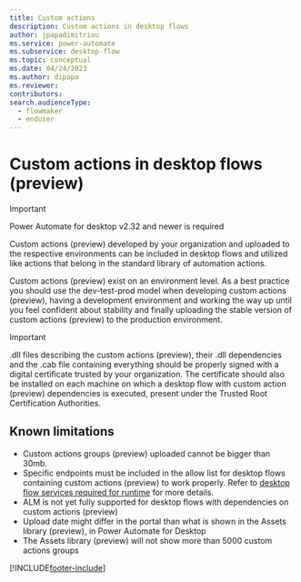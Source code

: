 ```yaml
---
title: Custom actions
description: Custom actions in desktop flows	
author: jpapadimitriou
ms.service: power-automate
ms.subservice: desktop-flow
ms.topic: conceptual
ms.date: 04/24/2023
ms.author: dipapa
ms.reviewer: 
contributors:
search.audienceType: 
  - flowmaker
  - enduser
---
```


# Custom actions in desktop flows (preview)

> [!IMPORTANT]
> Power Automate for desktop v2.32 and newer is required

Custom actions (preview) developed by your organization and uploaded to the respective environments can be included in desktop flows and utilized like actions that belong in the standard library of automation actions. 

Custom actions (preview) exist on an environment level. As a best practice you should use the dev-test-prod model when developing custom actions (preview), having a development environment and working the way up until you feel confident about stability and finally uploading the stable version of custom actions (preview) to the production environment.

> [!IMPORTANT]
> .dll files describing the custom actions (preview), their .dll dependencies and the .cab file containing everything should be properly signed with a digital certificate trusted by your organization. The certificate should also be installed on each machine on which a desktop flow with custom action (preview) dependencies is executed, present under the Trusted Root Certification Authorities.

## Known limitations
- Custom actions groups (preview) uploaded cannot be bigger than 30mb.
- Specific endpoints must be included in the allow list for desktop flows containing custom actions (preview) to work properly. 
Refer to [desktop flow services required for runtime](../ip-address-configuration.md#desktop-flows-services-required-for-runtime) for more details.
- ALM is not yet fully supported for desktop flows with dependencies on custom actions (preview)
- Upload date might differ in the portal than what is shown in the Assets library (preview), in Power Automate for Desktop
- The Assets library (preview) will not show more than 5000 custom actions groups


[!INCLUDE[footer-include](../includes/footer-banner.md)]